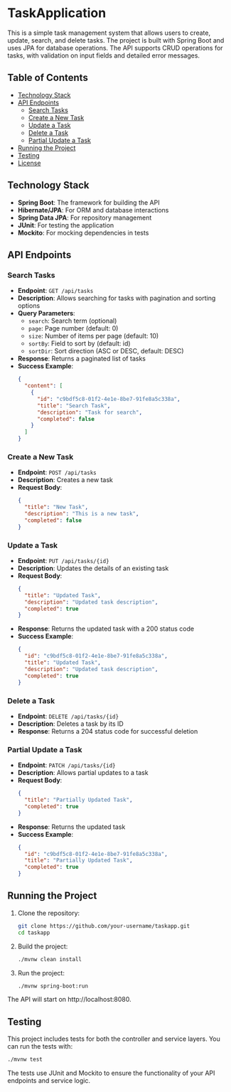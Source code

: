 # TaskApplication

This is a simple task management system that allows users to create, update, search, and delete tasks. The project is built with Spring Boot and uses JPA for database operations. The API supports CRUD operations for tasks, with validation on input fields and detailed error messages.

## Table of Contents

- [Technology Stack](#technology-stack)
- [API Endpoints](#api-endpoints)
  - [Search Tasks](#search-tasks)
  - [Create a New Task](#create-a-new-task)
  - [Update a Task](#update-a-task)
  - [Delete a Task](#delete-a-task)
  - [Partial Update a Task](#partial-update-a-task)
- [Running the Project](#running-the-project)
- [Testing](#testing)
- [License](#license)

## Technology Stack

- **Spring Boot**: The framework for building the API
- **Hibernate/JPA**: For ORM and database interactions
- **Spring Data JPA**: For repository management
- **JUnit**: For testing the application
- **Mockito**: For mocking dependencies in tests

## API Endpoints

### Search Tasks

- **Endpoint**: `GET /api/tasks`
- **Description**: Allows searching for tasks with pagination and sorting options
- **Query Parameters**:
  - `search`: Search term (optional)
  - `page`: Page number (default: 0)
  - `size`: Number of items per page (default: 10)
  - `sortBy`: Field to sort by (default: id)
  - `sortDir`: Sort direction (ASC or DESC, default: DESC)
- **Response**: Returns a paginated list of tasks
- **Success Example**:
  ```json
  {
    "content": [
      {
        "id": "c9bdf5c8-01f2-4e1e-8be7-91fe8a5c338a",
        "title": "Search Task",
        "description": "Task for search",
        "completed": false
      }
    ]
  }
  ```

### Create a New Task

- **Endpoint**: `POST /api/tasks`
- **Description**: Creates a new task
- **Request Body**:
  ```json
  {
    "title": "New Task",
    "description": "This is a new task",
    "completed": false
  }
  ```

### Update a Task

- **Endpoint**: `PUT /api/tasks/{id}`
- **Description**: Updates the details of an existing task
- **Request Body**:
  ```json
  {
    "title": "Updated Task",
    "description": "Updated task description",
    "completed": true
  }
  ```
- **Response**: Returns the updated task with a 200 status code
- **Success Example**:
  ```json
  {
    "id": "c9bdf5c8-01f2-4e1e-8be7-91fe8a5c338a",
    "title": "Updated Task",
    "description": "Updated task description",
    "completed": true
  }
  ```

### Delete a Task

- **Endpoint**: `DELETE /api/tasks/{id}`
- **Description**: Deletes a task by its ID
- **Response**: Returns a 204 status code for successful deletion

### Partial Update a Task

- **Endpoint**: `PATCH /api/tasks/{id}`
- **Description**: Allows partial updates to a task
- **Request Body**:
  ```json
  {
    "title": "Partially Updated Task",
    "completed": true
  }
  ```
- **Response**: Returns the updated task
- **Success Example**:
  ```json
  {
    "id": "c9bdf5c8-01f2-4e1e-8be7-91fe8a5c338a",
    "title": "Partially Updated Task",
    "completed": true
  }
  ```

## Running the Project

1. Clone the repository:
   ```bash
   git clone https://github.com/your-username/taskapp.git
   cd taskapp
   ```

2. Build the project:
   ```bash
   ./mvnw clean install
   ```

3. Run the project:
   ```bash
   ./mvnw spring-boot:run
   ```

The API will start on http://localhost:8080.

## Testing

This project includes tests for both the controller and service layers. You can run the tests with:

```bash
./mvnw test
```

The tests use JUnit and Mockito to ensure the functionality of your API endpoints and service logic.
